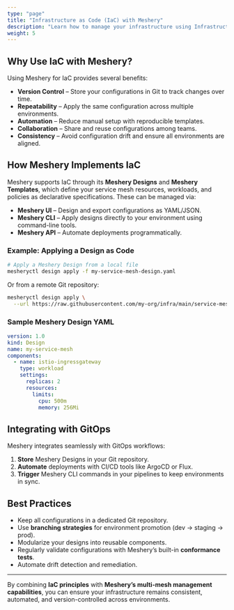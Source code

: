 ```yaml
---
type: "page"
title: "Infrastructure as Code (IaC) with Meshery"
description: "Learn how to manage your infrastructure using Infrastructure as Code (IaC) principles with Meshery."
weight: 5
---
```


## Why Use IaC with Meshery?

Using Meshery for IaC provides several benefits:

- **Version Control** – Store your configurations in Git to track changes over time.
- **Repeatability** – Apply the same configuration across multiple environments.
- **Automation** – Reduce manual setup with reproducible templates.
- **Collaboration** – Share and reuse configurations among teams.
- **Consistency** – Avoid configuration drift and ensure all environments are aligned.

## How Meshery Implements IaC

Meshery supports IaC through its **Meshery Designs** and **Meshery Templates**, which define your service mesh resources, workloads, and policies as declarative specifications. These can be managed via:

- **Meshery UI** – Design and export configurations as YAML/JSON.
- **Meshery CLI** – Apply designs directly to your environment using command-line tools.
- **Meshery API** – Automate deployments programmatically.

### Example: Applying a Design as Code

```bash
# Apply a Meshery Design from a local file
mesheryctl design apply -f my-service-mesh-design.yaml
````

Or from a remote Git repository:

```bash
mesheryctl design apply \
  --url https://raw.githubusercontent.com/my-org/infra/main/service-mesh.yaml
```

### Sample Meshery Design YAML

```yaml
version: 1.0
kind: Design
name: my-service-mesh
components:
  - name: istio-ingressgateway
    type: workload
    settings:
      replicas: 2
      resources:
        limits:
          cpu: 500m
          memory: 256Mi
```

## Integrating with GitOps

Meshery integrates seamlessly with GitOps workflows:

1. **Store** Meshery Designs in your Git repository.
2. **Automate** deployments with CI/CD tools like ArgoCD or Flux.
3. **Trigger** Meshery CLI commands in your pipelines to keep environments in sync.

## Best Practices

* Keep all configurations in a dedicated Git repository.
* Use **branching strategies** for environment promotion (dev → staging → prod).
* Modularize your designs into reusable components.
* Regularly validate configurations with Meshery’s built-in **conformance tests**.
* Automate drift detection and remediation.

---

By combining **IaC principles** with **Meshery’s multi-mesh management capabilities**, you can ensure your infrastructure remains consistent, automated, and version-controlled across environments.
